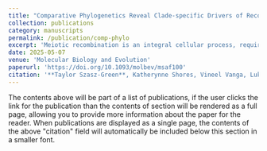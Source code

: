 ```yaml
---
title: "Comparative Phylogenetics Reveal Clade-specific Drivers of Recombination Rate Evolution Across Vertebrates"
collection: publications
category: manuscripts
permalink: /publication/comp-phylo
excerpt: 'Meiotic recombination is an integral cellular process, required for the production of viable gametes. Recombination rate is a fundamental genomic parameter, modulating genomic responses to selection. Our increasingly detailed understanding of its molecular underpinnings raises the prospect that we can gain insight into trait divergence by examining the molecular evolution of recombination genes from a pathway perspective, as in mammals, where protein-coding changes in later stages of the recombination pathway are connected to divergence in intra-clade recombination rate. Here, we leverage increased availability of avian and teleost genomes to reconstruct the evolution of the recombination pathway across two additional vertebrate clades: birds, which have higher and more variable rates of recombination and similar divergence times to mammals, and teleost fish, which have much deeper divergence times. Rates of molecular evolution of recombination genes are highly correlated between vertebrate clades and significantly elevated compared to control panels, suggesting that they experience similar selective pressures. Avian recombination genes are significantly more likely to exhibit signatures of positive selection than other clades, unrestricted to later stages of the pathway. Signatures of positive selection in genes linked to recombination rate variation in mammalian populations and those with signatures of positive selection across the avian phylogeny are highly correlated. In contrast, teleost fish recombination genes have significantly less evidence of positive selection despite high intra-clade recombination rate variability. Gaining clade-specific understanding of patterns of variation in recombination genes can elucidate drivers of recombination rate and thus, factors influencing genetic diversity, selection efficacy, and species divergence.'
date: 2025-05-07
venue: 'Molecular Biology and Evolution'
paperurl: 'https://doi.org/10.1093/molbev/msaf100'
citation: '**Taylor Szasz-Green**, Katherynne Shores, Vineel Vanga, Luke Zacharias, Andrew K Lawton, Amy L Dapper, Comparative Phylogenetics Reveal Clade-specific Drivers of Recombination Rate Evolution Across Vertebrates, Molecular Biology and Evolution, Volume 42, Issue 5, May 2025, msaf100, https://doi.org/10.1093/molbev/msaf100'
---
```


The contents above will be part of a list of publications, if the user clicks the link for the publication than the contents of section will be rendered as a full page, allowing you to provide more information about the paper for the reader. When publications are displayed as a single page, the contents of the above "citation" field will automatically be included below this section in a smaller font.
